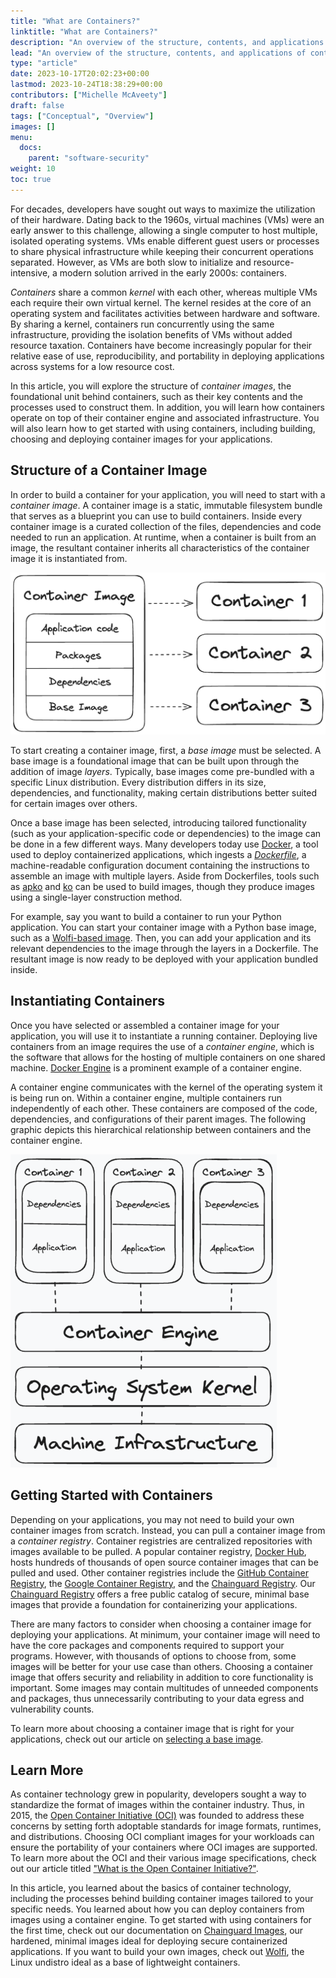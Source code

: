 ```yaml
---
title: "What are Containers?"
linktitle: "What are Containers?"
description: "An overview of the structure, contents, and applications of container technology"
lead: "An overview of the structure, contents, and applications of container technology"
type: "article"
date: 2023-10-17T20:02:23+00:00
lastmod: 2023-10-24T18:38:29+00:00
contributors: ["Michelle McAveety"]
draft: false
tags: ["Conceptual", "Overview"]
images: []
menu:
  docs:
    parent: "software-security"
weight: 10
toc: true
---
```


For decades, developers have sought out ways to maximize the utilization of their hardware. Dating back to the 1960s, virtual machines (VMs) were an early answer to this challenge, allowing a single computer to host multiple, isolated operating systems. VMs enable different guest users or processes to share physical infrastructure while keeping their concurrent operations separated. However, as VMs are both slow to initialize and resource-intensive, a modern solution arrived in the early 2000s: containers.

*Containers* share a common *kernel* with each other, whereas multiple VMs each require their own virtual kernel. The kernel resides at the core of an operating system and facilitates activities between hardware and software. By sharing a kernel, containers run concurrently using the same infrastructure, providing the isolation benefits of VMs without added resource taxation. Containers have become increasingly popular for their relative ease of use, reproducibility, and portability in deploying applications across systems for a low resource cost.

In this article, you will explore the structure of *container images*, the foundational unit behind containers, such as their key contents and the processes used to construct them. In addition, you will learn how containers operate on top of their container engine and associated infrastructure. You will also learn how to get started with using containers, including building, choosing and deploying container images for your applications.


## Structure of a Container Image

In order to build a container for your application, you will need to start with a *container image*. A container image is a static, immutable filesystem bundle that serves as a blueprint you can use to build containers. Inside every container image is a curated collection of the files, dependencies and code needed to run an application. At runtime, when a container is built from an image, the resultant container inherits all characteristics of the container image it is instantiated from.
<!-- Place a graphic here showing the result of instantiating a container -->
![A container built from an image inherits all characterisitcs of the image it is built from.](image_to_container.png)

To start creating a container image, first, a *base image* must be selected. A base image is a foundational image that can be built upon through the addition of image *layers*. Typically, base images come pre-bundled with a specific Linux distribution. Every distribution differs in its size, dependencies, and functionality, making certain distributions better suited for certain images over others.

Once a base image has been selected, introducing tailored functionality (such as your application-specific code or dependencies) to the image can be done in a few different ways. Many developers today use [Docker](https://www.docker.com/), a tool used to deploy containerized applications, which ingests a [*Dockerfile*](https://docs.docker.com/engine/reference/builder/), a machine-readable configuration document containing the instructions to assemble an image with multiple layers. Aside from Dockerfiles, tools such as [apko](/open-source/apko/overview/) and [ko](https://github.com/ko-build/ko) can be used to build images, though they produce images using a single-layer construction method. 

For example, say you want to build a container to run your Python application. You can start your container image with a Python base image, such as a [Wolfi-based image](/open-source/wolfi/wolfi-with-dockerfiles/). Then, you can add your application and its relevant dependencies to the image through the layers in a Dockerfile. The resultant image is now ready to be deployed with your application bundled inside.


## Instantiating Containers

Once you have selected or assembled a container image for your application, you will use it to instantiate a running container. Deploying live containers from an image requires the use of a *container engine*, which is the software that allows for the hosting of multiple containers on one shared machine. [Docker Engine](https://docs.docker.com/engine/) is a prominent example of a container engine.

A container engine communicates with the kernel of the operating system it is being run on. Within a container engine, multiple containers run independently of each other. These containers are composed of the code, dependencies, and configurations of their parent images. The following graphic depicts this hierarchical relationship between containers and the container engine.

![Containers run independently of each other on a container engine, the software that communicates with a host operating system kernel. Each container contains the application and dependencies it needs to run.](container_structure.png)
<!-- Replace with a different, colored graphic later -->


## Getting Started with Containers

Depending on your applications, you may not need to build your own container images from scratch. Instead, you can pull a container image from a *container registry*. Container registries are centralized repositories with images available to be pulled. A popular container registry, [Docker Hub](https://hub.docker.com/), hosts hundreds of thousands of open source container images that can be pulled and used. Other container registries include the [GitHub Container Registry](https://docs.github.com/en/packages/working-with-a-github-packages-registry/working-with-the-container-registry), the [Google Container Registry](https://console.cloud.google.com/marketplace/product/google-cloud-platform/container-registry), and the [Chainguard Registry](https://console.enforce.dev/auth/login). Our [Chainguard Registry](/chainguard/chainguard-registry/overview/) offers a free public catalog of secure, minimal base images that provide a foundation for containerizing your applications.

There are many factors to consider when choosing a container image for deploying your applications. At minimum, your container image will need to have the core packages and components required to support your programs. However, with thousands of options to choose from, some images will be better for your use case than others. Choosing a container image that offers security and reliability in addition to core functionality is important. Some images may contain multitudes of unneeded components and packages, thus unnecessarily contributing to your data egress and vulnerability counts.

To learn more about choosing a container image that is right for your applications, check out our article on [selecting a base image](/software-security/selecting-a-base-image/).


## Learn More

As container technology grew in popularity, developers sought a way to standardize the format of images within the container industry. Thus, in 2015, the [Open Container Initiative (OCI)](https://opencontainers.org/) was founded to address these concerns by setting forth adoptable standards for image formats, runtimes, and distributions. Choosing OCI compliant images for your workloads can ensure the portability of your containers where OCI images are supported. To learn more about the OCI and their various image specifications, check out our article titled ["What is the Open Container Initiative?"](/open-source/oci/what-is-the-oci/).

In this article, you learned about the basics of container technology, including the processes behind building container images tailored to your specific needs. You learned about how you can deploy containers from images using a container engine. To get started with using containers for the first time, check out our documentation on [Chainguard Images](/chainguard/chainguard-images/), our hardened, minimal images ideal for deploying secure containerized applications. If you want to build your own images, check out [Wolfi](/open-source/wolfi/), the Linux undistro ideal as a base of lightweight containers.
